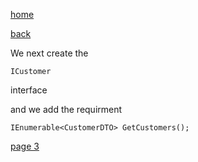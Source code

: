 [home](./page01.md)

[back](./page01.md)

We next create the 
```
ICustomer
```
interface

and we add the requirment

```
IEnumerable<CustomerDTO> GetCustomers();
```


[page 3](./page03.md)
